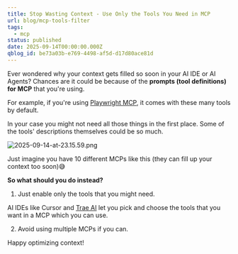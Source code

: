 ```yaml
---
title: Stop Wasting Context - Use Only the Tools You Need in MCP
url: blog/mcp-tools-filter
tags:
  - mcp
status: published
date: 2025-09-14T00:00:00.000Z
qblog_id: be73a03b-e769-4498-af5d-d17d80ace81d
---
```


Ever wondered why your context gets filled so soon in your AI IDE or AI Agents? 
Chances are it could be because of the **prompts (tool definitions) for MCP** that you're using.

For example, if you're using [Playwright MCP](https://github.com/microsoft/playwright-mcp?tab=readme-ov-file), it comes with these many tools by default. 

In your case you might not need all those things in the first place. Some of the tools' descriptions themselves could be so much.

![2025-09-14-at-23.15.59.png](https://images.nesin.io/f_auto,q_auto/qblog/AIEngineerGuide/2025-09/scpz4nghyfyml2dc9pve)

Just imagine you have 10 different MCPs like this (they can fill up your context too soon)😅

**So what should you do instead?**

1. Just enable only the tools that you might need.

AI IDEs like Cursor and [Trae AI](https://x.com/Trae_ai/status/1967014989493145982) let you pick and choose the tools that you want in a MCP which you can use.

2. Avoid using multiple MCPs if you can.

Happy optimizing context!